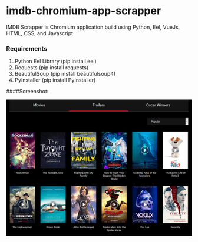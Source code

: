 # imdb-chromium-app-scrapper
IMDB Scrapper is Chromium application build using Python, Eel, VueJs, HTML, CSS, and Javascript
### Requirements
1. Python Eel Library (pip install eel)
2. Requests (pip install requests)
3. BeautifulSoup (pip install beautifulsoup4)
4. PyInstaller (pip install PyInstaller)

####Screenshot:

![alt text](https://raw.githubusercontent.com/umar13893/imdb-chromium-app-scrapper/master/screenshot.png "IMDB Scrapper API")